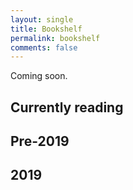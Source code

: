```yaml
---
layout: single
title: Bookshelf
permalink: bookshelf
comments: false
---
```


Coming soon. 

## Currently reading

## Pre-2019

## 2019



